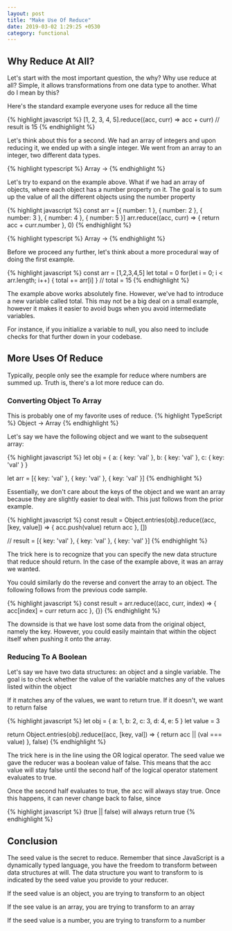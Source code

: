 ```yaml
---
layout: post
title: "Make Use Of Reduce"
date: 2019-03-02 1:29:25 +0530
category: functional
---
```


## Why Reduce At All?

Let's start with the most important question, the why? Why use reduce at all? Simple, it allows transformations from one data type to another. What do I mean by this? 

Here's the standard example everyone uses for reduce all the time

{% highlight javascript %}
[1, 2, 3, 4, 5].reduce((acc, curr) => acc + curr)
// result is 15
{% endhighlight %}

Let's think about this for a second. We had an array of integers and upon reducing it, we ended up with a single integer. We went from an array to an integer, two different data types. 

{% highlight typescript %}
Array<int> -> <int>
{% endhighlight %}

Let's try to expand on the example above. What if we had an array of objects, where each object has a number property on it. The goal is to sum up the value of all the different objects using the number property

{% highlight javascript %}
const arr = [{ number: 1 }, { number: 2 }, { number: 3 }, { number: 4 }, { number: 5 }]
arr.reduce((acc, curr) => {
  return acc + curr.number
}, 0)
{% endhighlight %}

{% highlight typescript %}
Array<object> -> <int>
{% endhighlight %}

Before we proceed any further, let's think about a more procedural way of doing the first example.

{% highlight javascript %}
const arr = [1,2,3,4,5]
let total = 0
for(let i = 0; i < arr.length; i++) {
  total += arr[i]
}
//  total = 15
{% endhighlight %}

The example above works absolutely fine. However, we've had to introduce a new variable called total. This may not be a big deal on a small example, however it makes it easier to avoid bugs when you avoid intermediate variables. 

For instance, if you initialize a variable to null, you also need to include checks for that further down in your codebase. 

## More Uses Of Reduce

Typically, people only see the example for reduce where numbers are summed up. Truth is, there's a lot more reduce can do.

### Converting Object To Array

This is probably one of my favorite uses of reduce. 
{% highlight TypeScript %}
 Object -> Array<T>
{% endhighlight %}

Let's say we have the following object and we want to the subsequent array:

{% highlight javascript %}
let obj = {
  a: { key: 'val' },
  b: { key: 'val' },
  c: { key: 'val' }
}

let arr = [{ key: 'val' }, { key: 'val' }, { key: 'val' }]
{% endhighlight %}

Essentially, we don't care about the keys of the object and we want an array because they are slightly easier to deal with.
This just follows from the prior example.

{% highlight javascript %}
const result = Object.entries(obj).reduce((acc, [key, value]) => {
  acc.push(value)
  return acc
}, [])

//  result = [{ key: 'val' }, { key: 'val' }, { key: 'val' }]
{% endhighlight %}

The trick here is to recognize that you can specify the new data structure that reduce should return. In the case of the example above, it was an array we wanted. 

You could similarly do the reverse and convert the array to an object. The following follows from the previous code sample.

{% highlight javascript %}
const result = arr.reduce((acc, curr, index) => {
  acc[index] = curr
  return acc
}, {})
{% endhighlight %}

The downside is that we have lost some data from the original object, namely the key. However, you could easily maintain that within the object itself when pushing it onto the array.

### Reducing To A Boolean

Let's say we have two data structures: an object and a single variable. The goal is to check whether the value of the variable matches any of the values listed within the object

If it matches any of the values, we want to return true. If it doesn't, we want to return false

{% highlight javascript %}
let obj = { a: 1, b: 2, c: 3, d: 4, e: 5 }
let value = 3

return Object.entries(obj).reduce((acc, [key, val]) => {
  return acc || (val === value)
}, false)
{% endhighlight %}

The trick here is in the line using the OR logical operator. The seed value we gave the reducer was a boolean value of false. This means that the acc value will stay false until the second half of the logical operator statement evaluates to true. 

Once the second half evaluates to true, the acc will always stay true. Once this happens, it can never change back to false, since 

{% highlight javascript %}
 (true || false) will always return true
{% endhighlight %}

## Conclusion

The seed value is the secret to reduce. Remember that since JavaScript is a dynamically typed language, you have the freedom to transform between data structures at will. The data structure you want to transform to is indicated by the seed value you provide to your reducer. 

If the seed value is an object, you are trying to transform to an object

If the see value is an array, you are trying to transform to an array

If the seed value is a number, you are trying to transform to a number